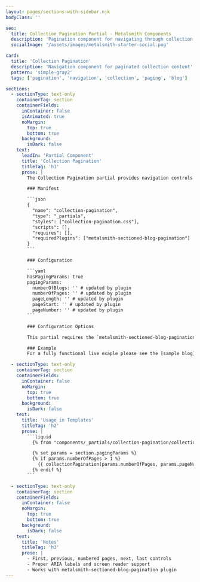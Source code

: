 ```yaml
---
layout: pages/sections-with-sidebar.njk
bodyClass: ''

seo:
  title: Collection Pagination Partial - Metalsmith Components
  description: 'Pagination component for navigating through collection pages'
  socialImage: '/assets/images/metalsmith-starter-social.png'

card:
  title: 'Collection Pagination'
  description: 'Navigation component for paginated collection content'
  pattern: 'simple-gray2'
  tags: ['pagination', 'navigation', 'collection', 'paging', 'blog']

sections:
  - sectionType: text-only
    containerTag: section
    containerFields:
      inContainer: false
      isAnimated: true
      noMargin:
        top: true
        bottom: true
      background:
        isDark: false
    text:
      leadIn: 'Partial Component'
      title: 'Collection Pagination'
      titleTag: 'h1'
      prose: |
        The Collection Pagination partial provides navigation controls for paginated content collections. It includes first/last, previous/next, and numbered page links with proper accessibility support.

        ### Manifest

        ```json
        {
          "name": "collection-pagination",
          "type": "_partials",
          "styles": ["collection-pagination.css"],
          "scripts": [],
          "requires": [],
          "requiredPlugins": ["metalsmith-sectioned-blog-pagination"]
        }
        ```

        ### Configuration

        ```yaml
        hasPagingParams: true
        pagingParams:
          numberOfBlogs: '' # updated by plugin
          numberOfPages: '' # updated by plugin
          pageLength: '' # updated by plugin
          pageStart: '' # updated by plugin
          pageNumber: '' # updated by plugin
        ```

        ### Configuration Options

        This partial requires the `metalsmith-sectioned-blog-pagination` plugin. During build the plugin will add all configuration according to its setup.

        ### Example
        For a fully functional live exaple please see the [sample blog](/blog/).

  - sectionType: text-only
    containerTag: section
    containerFields:
      inContainer: false
      noMargin:
        top: true
        bottom: true
      background:
        isDark: false
    text:
      title: 'Usage in Templates'
      titleTag: 'h2'
      prose: |
        ```liquid
          {% from "components/_partials/collection-pagination/collection-pagination.njk" import collectionPagination %}

          {% set params = section.pagingParams %}
          {% if params.numberOfPages > 1 %}
            {{ collectionPagination(params.numberOfPages, params.pageNumber, section.domainName) }}
          {% endif %}
        ```

  - sectionType: text-only
    containerTag: section
    containerFields:
      inContainer: false
      noMargin:
        top: true
        bottom: true
      background:
        isDark: false
    text:
      title: 'Notes'
      titleTag: 'h3'
      prose: |
        - First, previous, numbered pages, next, last controls
        - Proper ARIA labels and screen reader support
        - Works with metalsmith-sectioned-blog-pagination plugin
---
```

